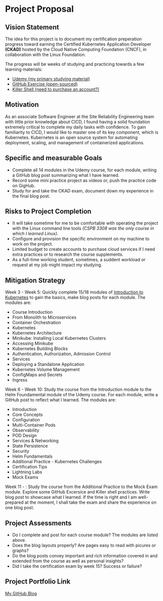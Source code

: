 # Project Proposal
## Vision Statement
The idea for this project is to document my certification preperation progress toward earning the Certified Kubernetes Application Developer **(CKAD)** 
hosted by the Cloud Native Computing Foundation (CNCF), in collaboration with the Linux Foundation.

The progress will be weeks of studying and practicing towards a few learning materials:
- [Udemy (my primary studying material)](https://www.udemy.com/course/certified-kubernetes-application-developer/?couponCode=MT24125CUS)
- [GitHub Exercise (open-sourced)](https://github.com/dgkanatsios/CKAD-exercises)
- [Killer Shell (need to purchase an account?)](https://killer.sh/ckad)
## Motivation
As an associate Software Engineer at the Site Reliability Engineering team with little prior knowledge about CICD, I found having a solid foundation extremely
critical to complete my daily tasks with confidence. To gain familiarity to CICD, I would like to master one of its key component, which is Kubernetes.
Kubernetes is an open source system for automating deployment, scaling, and management of containerized applications.
## Specific and measurable Goals
- Complete all 14 modules in the Udemy course, for each module, writing a GitHub blog post summarizing what I have learned.
- Record some mini practice project as videos or, push the practice code on GigHub.
- Study for and take the CKAD exam, document down my experience in the final blog post.
## Risks to Project Completion
- It will take sometime for me to be comfortable with operating the project with the Linux command line tools *(CSPB 3308 was the only course in which I learned Linux)*.
- Configure and provision the specific environment on my machine to work on the project.
- Limited budget to create accounts to purchase cloud services if I need extra practices or to research the course supplements.
- As a full-time working student, sometimes, a suddent workload or request at my job might impact my studying.
## Mitigation Strategy
Week 3 - Week 5: Quickly complete 15/18 modules of [Introduction to Kubernetes](https://trainingportal.linuxfoundation.org/courses/introduction-to-kubernetes) to gain the basics, make
blog posts for each module.
The modules are:
  - Course Introduction
  - From Monolith to Microservices
  - Container Orchestration
  - Kubernetes
  - Kubernetes Architecture
  - Minikube: Installing Local Kubernetes Clusters
  - Accessing Minikube
  - Kubernetes Building Blocks
  - Authentication, Authorization, Admission Control
  - Services
  - Deploying a Standalone Application
  - Kubernetes Volume Management
  - ConfigMaps and Secrets
  - Ingress

Week 6 - Week 10: Study the course from the Introduction module to the Helm Foundamental module of the Udemy course. For each module, write a GitHub post to reflect what I learned.
The modules are:
  - Introduction
  - Core Concepts
  - Configuration
  - Multi-Container Pods
  - Observability
  - POD Design
  - Services & Networking
  - State Persistence
  - Security
  - Helm Fundamentals
  - Additional Practice - Kubernetes Challenges
  - Certification Tips
  - Lightning Labs
  - Mock Exams

Week 11 - : Study the course from the Additional Practice to the Mock Exam module. Explore some GitHub Excersice and Killer shell practices. Write blog post to showcase what I learned.
  If the time is right and I am well-prepared at the moment, I shall take the exam and share the experience on one blog post.
## Project Assessments
- Do I complete and post for each course module? The modules are listed above.
- Does the blog layouts properly? Are pages easy to read with picures or graphs?
- Do the blog posts convey important and rich information covered in and extended from the course as well as personal insights?
- Did I take the certification exam by week 15? Success or failure?
## Project Portfolio Link
[My GitHub Blog](https://zacktcheng.github.io/)
